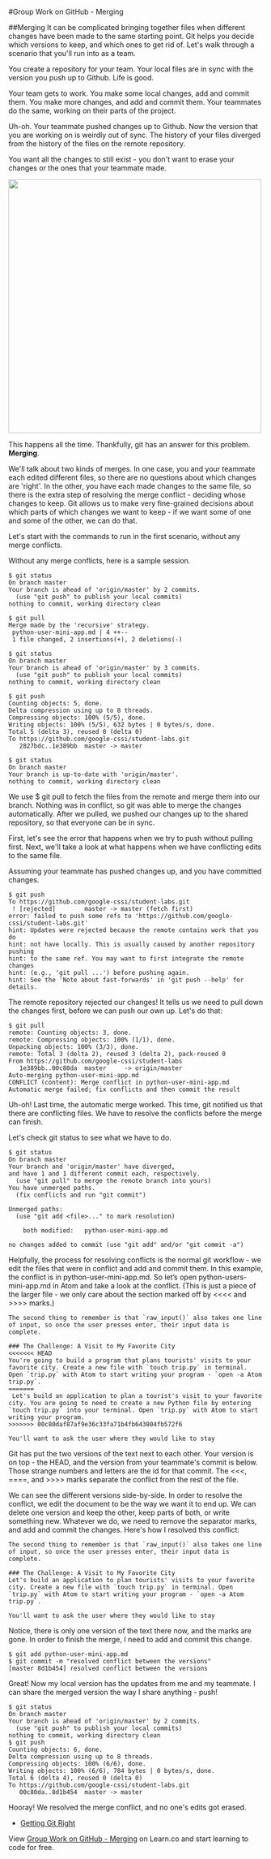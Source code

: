 

#Group Work on GitHub - Merging

##Merging
It can be complicated bringing together files when different changes have been made to the same starting point. Git helps you decide which versions to keep, and which ones to get rid of. Let's walk through a scenario that you'll run into as a team.

You create a repository for your team. Your local files are in sync with the version you push up to Github. Life is good.

Your team gets to work. You make some local changes, add and commit them. You make more changes, and add and commit them. Your teammates do the same, working on their parts of the project.

Uh-oh. Your teammate pushed changes up to Github. Now the version that you are working on is weirdly out of sync. The history of your files diverged from the history of the files on the remote repository.

You want all the changes to still exist - you don't want to erase your changes or the ones that your teammate made.  

<img src="https://www.atlassian.com/git/images/tutorials/collaborating/using-branches/08.svg" width=500px >

This happens all the time. Thankfully, git has an answer for this problem. **Merging**.

We'll talk about two kinds of merges. In one case, you and your teammate each edited different files, so there are no questions about which changes are 'right'. In the other, you have each made changes to the same file, so there is the extra step of resolving the merge conflict - deciding whose changes to keep. Git allows us to make very fine-grained decisions about which parts of which changes we want to keep - if we want some of one and some of the other, we can do that.

Let's start with the commands to run in the first scenario, without any merge conflicts.

Without any merge conflicts, here is a sample session.

```
$ git status
On branch master
Your branch is ahead of 'origin/master' by 2 commits.
  (use "git push" to publish your local commits)
nothing to commit, working directory clean

$ git pull
Merge made by the 'recursive' strategy.
 python-user-mini-app.md | 4 ++--
 1 file changed, 2 insertions(+), 2 deletions(-)

$ git status
On branch master
Your branch is ahead of 'origin/master' by 3 commits.
  (use "git push" to publish your local commits)
nothing to commit, working directory clean

$ git push
Counting objects: 5, done.
Delta compression using up to 8 threads.
Compressing objects: 100% (5/5), done.
Writing objects: 100% (5/5), 632 bytes | 0 bytes/s, done.
Total 5 (delta 3), reused 0 (delta 0)
To https://github.com/google-cssi/student-labs.git
   2827bdc..1e389bb  master -> master

$ git status
On branch master
Your branch is up-to-date with 'origin/master'.
nothing to commit, working directory clean
```
We use $ git pull to fetch the files from the remote and merge them into our branch. Nothing was in conflict, so git was able to merge the changes automatically. After we pulled, we pushed our changes up to the shared repository, so that everyone can be in sync.

First, let's see the error that happens when we try to push without pulling first. Next, we'll take a look at what happens when we have conflicting edits to the same file.

Assuming your teammate has pushed changes up, and you have committed changes.

```
$ git push
To https://github.com/google-cssi/student-labs.git
 ! [rejected]        master -> master (fetch first)
error: failed to push some refs to 'https://github.com/google-cssi/student-labs.git'
hint: Updates were rejected because the remote contains work that you do
hint: not have locally. This is usually caused by another repository pushing
hint: to the same ref. You may want to first integrate the remote changes
hint: (e.g., 'git pull ...') before pushing again.
hint: See the 'Note about fast-forwards' in 'git push --help' for details.
```
The remote repository rejected our changes! It tells us we need to pull down the changes first, before we can push our own up. Let's do that:

```
$ git pull
remote: Counting objects: 3, done.
remote: Compressing objects: 100% (1/1), done.
Unpacking objects: 100% (3/3), done.
remote: Total 3 (delta 2), reused 3 (delta 2), pack-reused 0
From https://github.com/google-cssi/student-labs
   1e389bb..00c80da  master     -> origin/master
Auto-merging python-user-mini-app.md
CONFLICT (content): Merge conflict in python-user-mini-app.md
Automatic merge failed; fix conflicts and then commit the result
```
Uh-oh! Last time, the automatic merge worked. This time, git notified us that there are conflicting files. We have to resolve the conflicts before the merge can finish.

Let's check git status to see what we have to do.

```
$ git status
On branch master
Your branch and 'origin/master' have diverged,
and have 1 and 1 different commit each, respectively.
  (use "git pull" to merge the remote branch into yours)
You have unmerged paths.
  (fix conflicts and run "git commit")

Unmerged paths:
  (use "git add <file>..." to mark resolution)

	both modified:   python-user-mini-app.md

no changes added to commit (use "git add" and/or "git commit -a")
```
Helpfully, the process for resolving conflicts is the normal git workflow - we edit the files that were in conflict and add and commit them. In this example, the conflict is in python-user-mini-app.md.  So let’s open python-users-mini-app.md in Atom and take a look at the conflict.
 (This is just a piece of the larger file - we only care about the section marked off by <<<< and >>>> marks.)

```
The second thing to remember is that `raw_input()` also takes one line of input, so once the user presses enter, their input data is complete.

### The Challenge: A Visit to My Favorite City
<<<<<<< HEAD
You're going to build a program that plans tourists' visits to your favorite city. Create a new file with `touch trip.py` in terminal. Open `trip.py` with Atom to start writing your program - `open -a Atom trip.py`.
=======
 Let's build an application to plan a tourist's visit to your favorite city. You are going to need to create a new Python file by entering `touch trip.py` into your terminal. Open `trip.py` with Atom to start writing your program.
>>>>>>> 00c80daf87af9e36c33fa71b4fb643804fb572f6

You'll want to ask the user where they would like to stay
```
Git has put the two versions of the text next to each other. Your version is on top - the HEAD, and the version from your teammate's commit is below. Those strange numbers and letters are the id for that commit. The <<<, ====, and >>>> marks separate the conflict from the rest of the file.

We can see the different versions side-by-side. In order to resolve the conflict, we edit the document to be the way we want it to end up. We can delete one version and keep the other, keep parts of both, or write something new. Whatever we do, we need to remove the separator marks, and add and commit the changes. Here's how I resolved this conflict:

```
The second thing to remember is that `raw_input()` also takes one line of input, so once the user presses enter, their input data is complete.

### The Challenge: A Visit to My Favorite City
Let's build an application to plan tourists' visits to your favorite city. Create a new file with `touch trip.py` in terminal. Open `trip.py` with Atom to start writing your program - `open -a Atom trip.py`.

You'll want to ask the user where they would like to stay
```
Notice, there is only one version of the text there now, and the marks are gone. In order to finish the merge, I need to add and commit this change.

```
$ git add python-user-mini-app.md
$ git commit -m "resolved conflict between the versions"
[master 8d1b454] resolved conflict between the versions
```
Great! Now my local version has the updates from me and my teammate. I can share the merged version the way I share anything - push!

```
$ git status
On branch master
Your branch is ahead of 'origin/master' by 2 commits.
  (use "git push" to publish your local commits)
nothing to commit, working directory clean
$ git push
Counting objects: 6, done.
Delta compression using up to 8 threads.
Compressing objects: 100% (6/6), done.
Writing objects: 100% (6/6), 784 bytes | 0 bytes/s, done.
Total 6 (delta 4), reused 0 (delta 0)
To https://github.com/google-cssi/student-labs.git
   00c80da..8d1b454  master -> master
```
Hooray! We resolved the merge conflict, and no one's edits got erased.

* [Getting Git Right](https://www.atlassian.com/git/)

<p data-visibility='hidden'>View <a href='https://learn.co/lessons/cssi-9-github-merge' title='Group Work on GitHub - Merging'>Group Work on GitHub - Merging</a> on Learn.co and start learning to code for free.</p>
